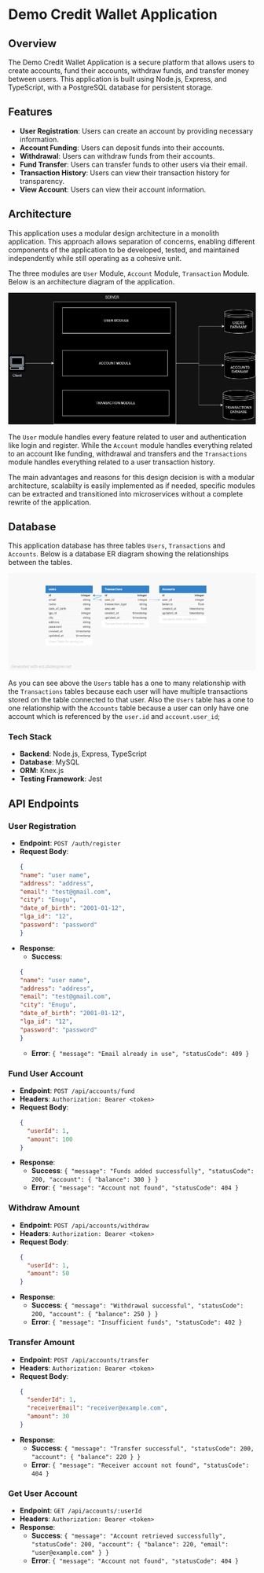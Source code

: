 # Demo Credit Wallet Application

## Overview

The Demo Credit Wallet Application is a secure platform that allows users to create accounts, fund their accounts, withdraw funds, and transfer money between users. This application is built using Node.js, Express, and TypeScript, with a PostgreSQL database for persistent storage.

## Features

- **User Registration**: Users can create an account by providing necessary information.
- **Account Funding**: Users can deposit funds into their accounts.
- **Withdrawal**: Users can withdraw funds from their accounts.
- **Fund Transfer**: Users can transfer funds to other users via their email.
- **Transaction History**: Users can view their transaction history for transparency.
- **View Account**: Users can view their account information.

## Architecture

This application uses a modular design architecture in a monolith application. This approach allows separation of concerns, enabling different components of the application to be developed, tested, and maintained independently while still operating as a cohesive unit. 

The three modules are `User` Module, `Account` Module, `Transaction` Module. Below is an architecture diagram of the application.

![Diagram](./docs/demo-credit-architecture.drawio.png)

The `User` module handles every feature related to user and authentication like login and register. While the `Account` module handles everything related to an account like funding, withdrawal and transfers and the `Transactions` module handles everything related to a user transaction history.

The main advantages and reasons for this design decision is with a modular architecture, scalabilty is easily implemented as if needed, specific modules can be extracted and transitioned into microservices without a complete rewrite of the application.  

## Database

This application database has three tables `Users`, `Transactions` and `Accounts`. Below is a database ER diagram showing the relationships between the tables.

![Diagram](./docs/demo-credit-db_1.png)

As you can see above the `Users` table has a one to many relationship with the `Transactions` tables because each user will have multiple transactions stored on the table connected to that user. Also the `Users` table has a one to one relationship with the `Accounts` table because a user can only have one account which is referenced by the `user.id` and `account.user_id`;


### Tech Stack

- **Backend**: Node.js, Express, TypeScript
- **Database**: MySQL
- **ORM**: Knex.js
- **Testing Framework**: Jest

## API Endpoints

### User Registration

- **Endpoint**: `POST /auth/register`
- **Request Body**:
    ```json
    {
    "name": "user name",
    "address": "address",
    "email": "test@gmail.com",
    "city": "Enugu",
    "date_of_birth": "2001-01-12",
    "lga_id": "12",
    "password": "password"
    }
    ```
- **Response**:
    - **Success**: 
    ```json
    {
    "name": "user name",
    "address": "address",
    "email": "test@gmail.com",
    "city": "Enugu",
    "date_of_birth": "2001-01-12",
    "lga_id": "12",
    "password": "password"
    }
    ```
    - **Error**: `{ "message": "Email already in use", "statusCode": 409 }`

### Fund User Account

- **Endpoint**: `POST /api/accounts/fund`
- **Headers**: `Authorization: Bearer <token>`
- **Request Body**:
    ```json
    {
      "userId": 1,
      "amount": 100
    }
    ```
- **Response**:
    - **Success**: `{ "message": "Funds added successfully", "statusCode": 200, "account": { "balance": 300 } }`
    - **Error**: `{ "message": "Account not found", "statusCode": 404 }`

### Withdraw Amount

- **Endpoint**: `POST /api/accounts/withdraw`
- **Headers**: `Authorization: Bearer <token>`
- **Request Body**:
    ```json
    {
      "userId": 1,
      "amount": 50
    }
    ```
- **Response**:
    - **Success**: `{ "message": "Withdrawal successful", "statusCode": 200, "account": { "balance": 250 } }`
    - **Error**: `{ "message": "Insufficient funds", "statusCode": 402 }`

### Transfer Amount

- **Endpoint**: `POST /api/accounts/transfer`
- **Headers**: `Authorization: Bearer <token>`
- **Request Body**:
    ```json
    {
      "senderId": 1,
      "receiverEmail": "receiver@example.com",
      "amount": 30
    }
    ```
- **Response**:
    - **Success**: `{ "message": "Transfer successful", "statusCode": 200, "account": { "balance": 220 } }`
    - **Error**: `{ "message": "Receiver account not found", "statusCode": 404 }`

### Get User Account

- **Endpoint**: `GET /api/accounts/:userId`
- **Headers**: `Authorization: Bearer <token>`
- **Response**:
    - **Success**: `{ "message": "Account retrieved successfully", "statusCode": 200, "account": { "balance": 220, "email": "user@example.com" } }`
    - **Error**: `{ "message": "Account not found", "statusCode": 404 }`